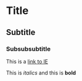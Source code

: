 # Title

## Subtitle

### Subsubsubtitle

This is a [link to IE](https://ie.edu)

This is *italics* and this is **bold**
